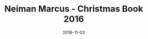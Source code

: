 ---
title: Neiman Marcus - Christmas Book 2016
date: 2016-11-02
summary: >
  Assael launches a new and exclusive collection for Neiman Marcus, The Assael Coral Collection. This collection is extremely rare and features some of the most gorgeous vintage coral available. #onlyatNM ​​
featured_image: /uploads/2016-11-02.jpg
---